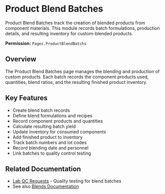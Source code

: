 # Product Blend Batches

Product Blend Batches track the creation of blended products from component materials. This module records batch formulations, production details, and resulting inventory for custom-blended products.

**Permission:** `Pages.ProductBlendBatchs`

## Overview

The Product Blend Batches page manages the blending and production of custom products. Each batch records the component products used, quantities, blend ratios, and the resulting finished product inventory.

## Key Features

* Create blend batch records
* Define blend formulations and recipes
* Record component products and quantities
* Calculate resulting batch yield
* Update inventory for consumed components
* Add finished product to inventory
* Track batch numbers and lot codes
* Record blending date and personnel
* Link batches to quality control testing

## Related Documentation

* [Lab QC Requests](LabQCRequests.md) - Quality testing for blend batches
* See also [Blends Documentation](../Blends/Index.md)

